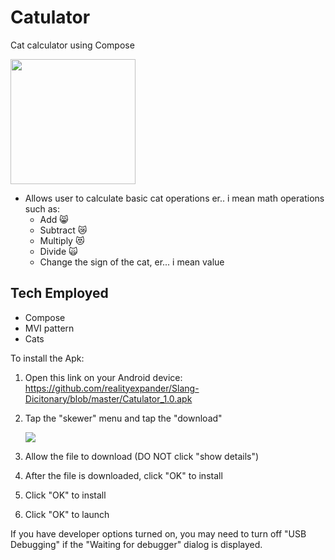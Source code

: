 # Catulator
Cat calculator using Compose

[<img src="https://user-images.githubusercontent.com/5157474/172030190-18362414-523f-4ab7-a5cb-00a2932bb755.png" width="200"/>](https://user-images.githubusercontent.com/5157474/172030190-18362414-523f-4ab7-a5cb-00a2932bb755.png)

- Allows user to calculate basic cat operations er.. i mean math operations such as:
  - Add 😸
  - Subtract 😿
  - Multiply 😻
  - Divide 🙀
  - Change the sign of the cat, er... i mean value

## Tech Employed
- Compose
- MVI pattern
- Cats

To install the Apk:

1. Open this link on your Android device:
   https://github.com/realityexpander/Slang-Dicitonary/blob/master/Catulator_1.0.apk
2. Tap the "skewer" menu and tap the "download"

   [![](https://user-images.githubusercontent.com/5157474/147434050-57102a30-af32-46ed-a90b-d94e0c4a4f35.jpg)]()
3. Allow the file to download (DO NOT click "show details")
4. After the file is downloaded, click "OK" to install
5. Click "OK" to install
6. Click "OK" to launch

If you have developer options turned on, you may need to turn off "USB Debugging" if the "Waiting for debugger" dialog is displayed.
